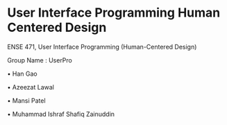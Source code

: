 # User Interface Programming Human Centered Design 
ENSE 471, User Interface Programming (Human-Centered Design)

Group Name : UserPro

• Han Gao

• Azeezat Lawal 

• Mansi Patel

• Muhammad Ishraf Shafiq Zainuddin

